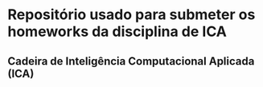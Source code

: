 # Repositório usado para submeter os homeworks da disciplina de ICA

## Cadeira de Inteligência Computacional Aplicada (ICA)
